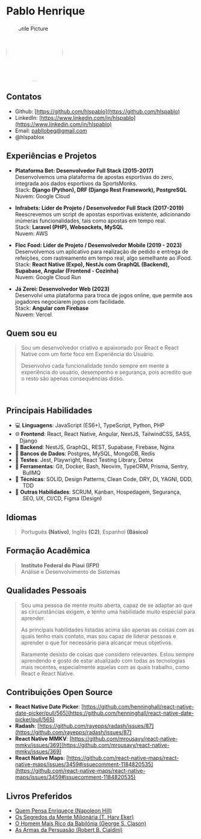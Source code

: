 
<link rel="stylesheet" href="https://cdnjs.cloudflare.com/ajax/libs/font-awesome/6.5.1/css/all.min.css">

# Pablo Henrique

<img src="https://avatars.githubusercontent.com/u/16579563?v=4" class="profile-picture" alt="Profile Picture" style="border-radius: 50%; width: 150px; height: 150px;"/>

## Contatos
- <i class="fas fa-github"></i> Github: [https://github.com/hlspablo](https://github.com/hlspablo)
- <i class="fas fa-linkedin"></i> LinkedIn: [https://www.linkedin.com/in/hlspablo](https://www.linkedin.com/in/hlspablo)
- <i class="fas fa-envelope"></i>  Email: pabllobeg@gmail.com
- <i class="fas fa-x-twitter"></i> @hlspablox

## Experiências e Projetos
- **Plataforma Bet: Desenvolvedor Full Stack (2015-2017)** <br />
  Desenvolvemos uma plataforma de apostas esportivas do zero, integrada aos dados esportivos da SportsMonks.<br />
  Stack: **Django (Python), DRF (Django Rest Framework), PostgreSQL**<br />
  Nuvem: Google Cloud<br />

- **Infrabets: Líder de Projeto / Desenvolvedor Full Stack (2017-2019)**<br />
  Reescrevemos um script de apostas esportivas existente, adicionando inúmeras funcionalidades, tais como apostas em tempo real.<br />
  Stack: **Laravel (PHP), Websockets, MySQL**<br />
  Nuvem: AWS<br />

- **Floc Food: Líder de Projeto / Desenvolvedor Mobile (2019 - 2023)**<br />
  Desenvolvemos um aplicativo para realização de pedido e entrega de refeições, com rastreamento em tempo real, algo semelhante ao iFood.<br />
  Stack: **React Native (Expo), NestJs com GraphQL (Backend), Supabase, Angular (Frontend - Cozinha)**<br />
  Nuvem: Google Cloud Run<br />

- **Já Zerei: Desenvolvedor Web (2023)**<br />
  Desenvolvi uma plataforma para troca de jogos online, que permite aos jogadores negociarem jogos com facilidade.<br />
  Stack: **Angular com Firebase**<br />
  Nuvem: Vercel<br />

## Quem sou eu
> Sou um desenvolvedor criativo e apaixonado por React e React Native com um forte foco em Experiência do Usuário.
>
> Desenvolvo cada funcionalidade tendo sempre em mente a experiência do usuário, desempenho e segurança, pois acredito que o resto são apenas consequências disso.
<br /><br /><br />

## Principais Habilidades
- 💻 **Linguagens**: JavaScript (ES6+), TypeScript, Python, PHP
- 🌐 **Frontend**: React, React Native, Angular, NextJS, TailwindCSS, SASS,
     &nbsp;&nbsp;&nbsp;Django
- 🔗 **Backend**: NestJS, GraphQL, REST, Supabase, Firebase, Nginx
- 💾 **Bancos de Dados**: Postgres, MySQL, MongoDB, Redis
- 🧪 **Testes**: Jest, Playwright, React Testing Library, Detox
- 🔧 **Ferramentas**: Git, Docker, Bash, Neovim, TypeORM, Prisma, Sentry,
      &nbsp;&nbsp;&nbsp;&nbsp;&nbsp;BullMQ
- 🌟 **Técnicas**: SOLID, Design Patterns, Clean Code, DRY, DI, YAGNI, DDD,
      &nbsp;&nbsp;&nbsp;&nbsp;&nbsp;TDD
- 🚀 **Outras Habilidades**: SCRUM, Kanban, Hospedagem, Segurança, 
      &nbsp;&nbsp;&nbsp;&nbsp;&nbsp;SEO, UX, CI/CD, Figma (Design)

## Idiomas 
> Português **(Nativo)**, Inglês **(C2)**, Espanhol **(Básico)**

## Formação Acadêmica
> **Instituto Federal do Píaui (IFPI)** <br />
> Análise e Desenvolvimento de Sistemas

## Qualidades Pessoais
> Sou uma pessoa de mente muito aberta, capaz de se adaptar ao que as circunstâncias exigem, e tenho uma habilidade muito especial para aprender.
>
> As principais habilidades listadas acima são apenas as coisas com as quais tenho mais contato, 
mas sou capaz de liderar pessoas e aprender o que for necessário para alcançar meus objetivos. 
>
> Raramente desisto de coisas que considero relevantes. Estou sempre aprendendo e gosto de estar atualizado com todas as tecnologias mais recentes, 
especialmente aquelas com as quais trabalho, como React e React Native.

## Contribuições Open Source
- **React Native Date Picker**: [https://github.com/henninghall/react-native-date-picker/pull/565](https://github.com/henninghall/react-native-date-picker/pull/565)
- **Radash**: [https://github.com/rayepps/radash/issues/87](https://github.com/rayepps/radash/issues/87)
- **React Native MMKV**: [https://github.com/mrousavy/react-native-mmkv/issues/369](https://github.com/mrousavy/react-native-mmkv/issues/369)
- **React Native Maps**: [https://github.com/react-native-maps/react-native-maps/issues/3459#issuecomment-1184820535](https://github.com/react-native-maps/react-native-maps/issues/3459#issuecomment-1184820535)

## Livros Preferidos
- [Quem Pensa Enriqueçe (Napoleon Hill)](https://www.amazon.com.br/Quem-Pensa-Enriquece-Legado-Napoleon/dp/8568014542)
- [Os Segredos da Mente Milionária (T. Harv Eker)](https://www.amazon.com.br/segredos-mente-milion%C3%A1ria-Harv-Eker/dp/8575422391)
- [O Homem Mais Rico da Babilônia (George S. Clason)](https://www.amazon.com.br/Homem-Mais-Rico-Babil%C3%B4nia/dp/8595081530)
- [As Armas da Persuasão (Robert B. Cialdini)](https://www.amazon.com.br/As-armas-persuas%C3%A3o-Robert-Cialdini/dp/8575428098)


